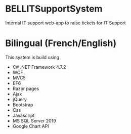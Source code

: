 # BELLITSupportSystem
Internal IT support web-app to raise tickets for IT Support
# Bilingual (French/English)
This system is build using
<ul><li>C# .NET Framework 4.7.2</li><li> WCF</li><li> MVC5</li><li> EF6</li><li> Razor pages</li><li> Ajax</li><li> jQuery</li><li> Bootstrap</li><li> Css</li><li> Javascript</li><li> MS SQL Server 2019</li><li> Google Chart API</li></ul>
